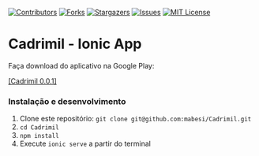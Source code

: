 [![Contributors][contributors-shield]][contributors-url]
[![Forks][forks-shield]][forks-url]
[![Stargazers][stars-shield]][stars-url]
[![Issues][issues-shield]][issues-url]
[![MIT License][license-shield]][license-url]

# Cadrimil - Ionic App

Faça download do aplicativo na Google Play: 

[[Cadrimil 0.0.1]](https://play.google.com/store/apps/details?id=br.com.mabesiweb.cadrimil)

### Instalação e desenvolvimento

1. Clone este repositório: `git clone git@github.com:mabesi/Cadrimil.git`
2. `cd Cadrimil`
3. `npm install`
4. Execute `ionic serve` a partir do terminal

<!-- MARKDOWN LINKS & IMAGES -->
<!-- https://www.markdownguide.org/basic-syntax/#reference-style-links -->
[contributors-shield]: https://img.shields.io/github/contributors/mabesi/Cadrimil.svg
[contributors-url]: https://github.com/mabesi/Cadrimil/graphs/contributors
[forks-shield]: https://img.shields.io/github/forks/mabesi/Cadrimil.svg
[forks-url]: https://github.com/mabesi/Cadrimil/network/members
[stars-shield]: https://img.shields.io/github/stars/mabesi/Cadrimil.svg
[stars-url]: https://github.com/mabesi/Cadrimil/stargazers
[issues-shield]: https://img.shields.io/github/issues/mabesi/Cadrimil.svg
[issues-url]: https://github.com/mabesi/Cadrimil/issues
[license-shield]: https://img.shields.io/github/license/mabesi/Cadrimil.svg
[license-url]: https://github.com/mabesi/Cadrimil/blob/master/LICENSE

